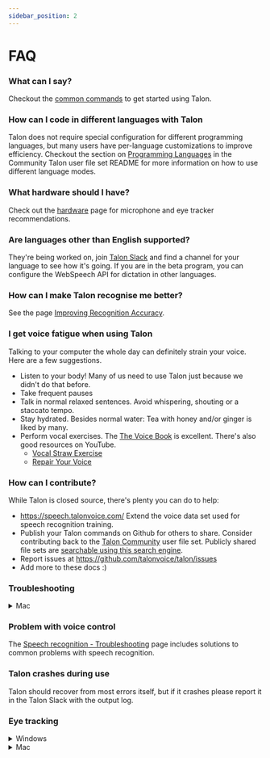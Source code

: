 ```yaml
---
sidebar_position: 2
---
```


# FAQ

### What can I say?

Checkout the [common commands](../Basic%20Usage/basic_usage) to get started using Talon.

### How can I code in different languages with Talon

Talon does not require special configuration for different programming languages, but many users have per-language customizations to improve efficiency. Checkout the section on [Programming Languages](https://github.com/talonhub/community#programming-languages) in the Community Talon user file set README for more information on how to use different language modes.

### What hardware should I have?

Check out the [hardware](../Resource%20Hub/Hardware/hardware.md) page for microphone and eye tracker recommendations.

### Are languages other than English supported?

They're being worked on, join [Talon Slack](https://talonvoice.com/chat) and find a channel for your language to see how it's going. If you are in the beta program, you can configure the WebSpeech API for dictation in other languages.

### How can I make Talon recognise me better?

See the page [Improving Recognition Accuracy](../Resource%20Hub/Speech%20Recognition/improving_recognition_accuracy).

### I get voice fatigue when using Talon

Talking to your computer the whole day can definitely strain your voice. Here are a few suggestions.

- Listen to your body! Many of us need to use Talon just because we didn't do that before.
- Take frequent pauses
- Talk in normal relaxed sentences. Avoid whispering, shouting or a staccato tempo.
- Stay hydrated. Besides normal water: Tea with honey and/or ginger is liked by many.
- Perform vocal exercises. The [The Voice Book](https://www.amazon.com/Voice-Book-Caring-Protecting-Improving/dp/1641603305) is excellent. There's also good resources on YouTube.
  - [Vocal Straw Exercise](https://www.youtube.com/watch?v=0xYDvwvmBIM)
  - [Repair Your Voice](https://www.youtube.com/watch?v=2CI2dXIdq_4)

### How can I contribute?

While Talon is closed source, there's plenty you can do to help:

- https://speech.talonvoice.com/ Extend the voice data set used for speech recognition training.
- Publish your Talon commands on Github for others to share. Consider contributing back to the [Talon Community](https://github.com/talonhub/community) user file set. Publicly shared file sets are [searchable using this search engine](https://search.talonvoice.com/search/).
- Report issues at https://github.com/talonvoice/talon/issues
- Add more to these docs :)

### Troubleshooting

<details>
<summary role="button">Mac</summary>
#### When I dictate text I get superfluous periods in my sentence
In System Settings → Keyboard → Text Input → Input Sources, click Edit… and turn off “Add period (or full stop) with double-space”.
</details>

### Problem with voice control

The [Speech recognition - Troubleshooting](../Resource%20Hub/Speech%20Recognition/troubleshooting) page includes solutions to common problems with speech recognition.

### Talon crashes during use

Talon should recover from most errors itself, but if it crashes please report it in the Talon Slack with the output log.

### Eye tracking

<details>
<summary role="button">Windows</summary>
#### Eye tracker option is disabled in the Talon menu
Tobii runs three services by default that you will need to disable. Find the Services app by typing "services" in the start menu. Next scroll down until you find the three services that start with the word 'Tobii'. For each of these right click to view Properties and then change "Startup type" to "Disabled". Then either disable each of the services manually or restart your computer. If you'd want to use the Tobii app you can re-enable these at any time.

#### Eye tracker doesn't work during application installation

Lower UAC (User Account Control) one step to: `Notify me only when apps try to make changes to my computer (do not dim my desktop)`

#### Mouse cursor is not visible after returning from hibernation/sleep

You need to disable cursor suppression in the registry. Create a .reg file with the following contents, open it and add it to the registry.

```
Windows Registry Editor Version 5.00

[HKEY_LOCAL_MACHINE\SOFTWARE\Microsoft\Windows\CurrentVersion\Policies\System]
"EnableCursorSuppression"=dword:00000000
```

</details>

<details>
<summary role="button">Mac</summary>
#### Zoom mouse only shows desktop when zoomed in
Talon needs to be able to record your screen in order to display a zoomed version of it. Go to System Settings → Privacy & Security → Screen & System Audio Recording and turn on the switch for Talon. You may also see a message about "bypassing the system private window picker". This method is only really appropriate for apps like conferencing apps in which you're explicitly selecting a window/screen to share; Talon can't use it.
</details>
